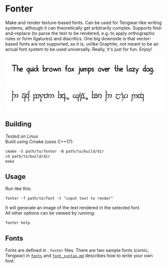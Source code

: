 # Fonter

Make and render texture-based fonts. Can be used for Tengwar-like writing systems, although it can theoretically get arbitrarily complex. Supports find-and-replace (to parse the text to be rendered, e.g. to apply orthographic rules or form ligatures) and diacritics. One big downside is that vector-based fonts are not supported, as it is, unlike Graphite, not meant to be an actual font system to be used universally. Really, it's just for fun. Enjoy!

![hello](fonts/comic_preview.png)
![hello](fonts/tengwar_preview.png)

## Building

*Tested on Linux*  
Build using Cmake (uses C++17):
```
cmake -S path/to/fonter -B path/to/build/dir
cd path/to/build/dir
make
```

## Usage
Run like this:
```
fonter -f path/to/font -t "input text to render"
```
It will generate an image of the text rendered in the selected font.  
All other options can be viewed by running:
```
fonter help
```

## Fonts

Fonts are defined in `.fonter` files. There are two sample fonts (comic, Tengwar) in [`fonts`](fonts) and [`font_syntax.md`](font_syntax.md) describes how to write your own font.
